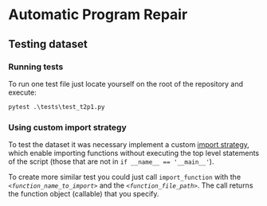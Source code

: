 # Automatic Program Repair

## Testing dataset

### Running tests
To run one test file just locate yourself on the root of the repository and execute:

```cmd
pytest .\tests\test_t2p1.py
```

### Using custom import strategy
To test the dataset it was necessary implement a custom [import strategy](./tests/import_utils.py), which enable importing functions without executing the top level statements of the script (those that are not in `if __name__ == '__main__'`).

To create more similar test you could just call `import_function` with the *`<function_name_to_import>`* and the *`<function_file_path>`*. The call returns the function object (callable) that you specify.